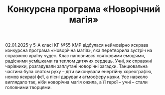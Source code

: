 ﻿---
title: Конкурсна програма «Новорічний магія»
---

02.01.2025 у 5-А класі КГ №55 КМР відбулася неймовірно яскрава конкурсна програма «Новорічна магія», яка перетворила зустріч на справжню країну чудес. Клас наповнився святковими емоціями, радісними усмішками та теплом дитячих сердець. Учні, як справжні чарівники, розгадували заплутані новорічні загадки. Танцювальна частина була святом руху – діти виконували енергійну хореографію, немов яскраві феї, а пісні дарували  атмосферу казки. Усе навколо виглядало так, ніби новорічна магія ожила, а її герої – учні – стали головними творцями.

<slideshow />